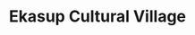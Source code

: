---
layout: info
type: Standard
title: Ekasup Cultural Village
section: culture tours
logo: placeholder
ratings:
phone: "24217"
email:
address:
description:
---